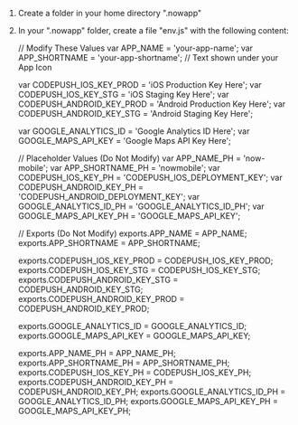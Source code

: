 1) Create a folder in your home directory ".nowapp"

2) In your ".nowapp" folder, create a file "env.js" with the following content:

	// Modify These Values
	var APP_NAME = 'your-app-name';
	var APP_SHORTNAME = 'your-app-shortname';	// Text shown under your App Icon

	var CODEPUSH_IOS_KEY_PROD = 'iOS Production Key Here';
	var CODEPUSH_IOS_KEY_STG = 'iOS Staging Key Here';
	var CODEPUSH_ANDROID_KEY_PROD = 'Android Production Key Here';
	var CODEPUSH_ANDROID_KEY_STG = 'Android Staging Key Here';

	var GOOGLE_ANALYTICS_ID = 'Google Analytics ID Here';
	var GOOGLE_MAPS_API_KEY = 'Google Maps API Key Here';
	

	// Placeholder Values (Do Not Modify)
	var APP_NAME_PH = 'now-mobile';
	var APP_SHORTNAME_PH = 'nowmobile';
	var CODEPUSH_IOS_KEY_PH = 'CODEPUSH_IOS_DEPLOYMENT_KEY';
	var CODEPUSH_ANDROID_KEY_PH = 'CODEPUSH_ANDROID_DEPLOYMENT_KEY';
	var GOOGLE_ANALYTICS_ID_PH = 'GOOGLE_ANALYTICS_ID_PH';
	var GOOGLE_MAPS_API_KEY_PH = 'GOOGLE_MAPS_API_KEY';


	// Exports (Do Not Modify)
	exports.APP_NAME = APP_NAME;
	exports.APP_SHORTNAME = APP_SHORTNAME;

	exports.CODEPUSH_IOS_KEY_PROD = CODEPUSH_IOS_KEY_PROD;
	exports.CODEPUSH_IOS_KEY_STG = CODEPUSH_IOS_KEY_STG;
	exports.CODEPUSH_ANDROID_KEY_STG = CODEPUSH_ANDROID_KEY_STG;
	exports.CODEPUSH_ANDROID_KEY_PROD = CODEPUSH_ANDROID_KEY_PROD;

	exports.GOOGLE_ANALYTICS_ID = GOOGLE_ANALYTICS_ID;
	exports.GOOGLE_MAPS_API_KEY = GOOGLE_MAPS_API_KEY;

	exports.APP_NAME_PH = APP_NAME_PH;
	exports.APP_SHORTNAME_PH = APP_SHORTNAME_PH;
	exports.CODEPUSH_IOS_KEY_PH = CODEPUSH_IOS_KEY_PH;
	exports.CODEPUSH_ANDROID_KEY_PH = CODEPUSH_ANDROID_KEY_PH;
	exports.GOOGLE_ANALYTICS_ID_PH = GOOGLE_ANALYTICS_ID_PH;
	exports.GOOGLE_MAPS_API_KEY_PH = GOOGLE_MAPS_API_KEY_PH;
